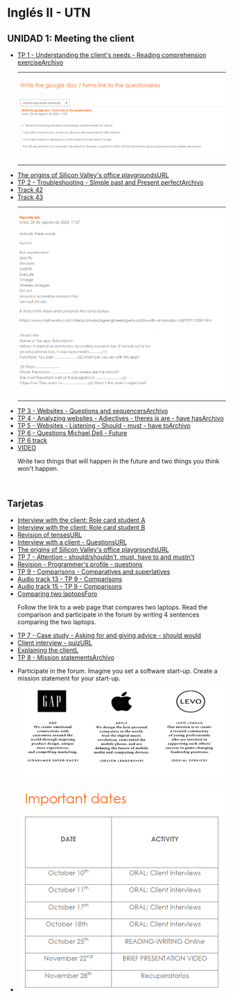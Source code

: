 # Inglés II - UTN
## UNIDAD 1: Meeting the client

<ul>
    <li>
        <a href="./TP 1 - Our clients needs - Reading comprehension exercise.pdf">TP 1 - Understanding the client's needs - Reading comprehension exerciseArchivo</a>
    </li>
    <hr>
    <img src="-/../Para%20entregar/questionnaires%20for%20clientes.png">
    <hr>
    <li>
        <a href="https://prezi.com/view/4TmXgF6PDQbnhlBaL8O8/">The origins of Silicon Valley's office playgroundsURL</a>
    </li>
    <li>
        <a href="./TP 2 - Troubleshooting - Past simple and Present perfect.pdf">TP 2 - Troubleshooting - Simple past and Present perfectArchivo</a>
    </li>
    <li>
        <a href="https://aulavirtual.frbb.utn.edu.ar/pluginfile.php/372635/mod_resource/content/2/42%20Track%2042.mp3">Track 42 </a>
    </li>
    <li>
        <a href="https://aulavirtual.frbb.utn.edu.ar/pluginfile.php/372636/mod_resource/content/1/43%20Track%2043.mp3"> Track 43 </a>
    </li>
    <hr>
    <img src="-/../Para%20entregar/remote%20lab.png">
    <hr>
    <li>
        <a href="./TP 3 - Websites - Question words and sequence connectors to describe steps in a process.pdf">TP 3 - Websites - Questions and sequencersArchivo</a>
    </li>
    <li>
        <a href="./TP 4 - Analyzing websites - Adjectives - There is are - Have has.pdf">TP 4 - Analyzing websites - Adjectives - theres is are - have hasArchivo</a>
    </li>
    <li>
        <a href="./TP 5 - Websites - Listening - Must - have to - should.pdf">TP 5 - Websites - Listening - Should - must - have toArchivo</a>
    </li>
        <li>
        <a href="./TP 6 - Questions Michael Dell - Future.pdf">TP 6 - Questions Michael Dell - Future</a>
    </li>
    <li>
        <a href="https://aulavirtual.frbb.utn.edu.ar/pluginfile.php/373249/mod_resource/content/3/How%20I%20built%20this%20Dell%20computersPART%201%20%281%29.mp3"> TP 6 track</a>
    </li>
    </li>
    <li>
        <a href="https://www.youtube.com/watch?v=ABrjdyavqkI">VIDEO</a>
        <p>Write two things that will happen in the future and two things you think won't happen.</p>
    </li>
</ul>
<br>

## Tarjetas
<ul>
    <li>
        <a href="./Tarjetas/Student A-Client Interview.pdf">Interview with the client: Role card student A</a>
    </li>
    <li>
        <a href="./Tarjetas/Student A-Client Interview.pdf">Interview with the client: Role card student B</a>
    </li>
    <li>
        <a href="https://prezi.com/view/iSFCWCKW6bpdy8y9rfuP/">Revision of tensesURL</a>
    </li>
    <li>
        <a href="https://prezi.com/view/VN3NN0mbNw2dC5yaNI4e/">Interview with a client - QuestionsURL</a>
    </li>
    <li>
        <a href="https://prezi.com/view/4TmXgF6PDQbnhlBaL8O8/">The origins of Silicon Valley's office playgroundsURL</a>
    </li>
    <li>
        <a href="./TP 7 - Should - Shouldn´t MUST.pdf">TP 7 - Attention - should/shouldn't, must, have to and mustn't</a>
    </li>
    <li>
        <a href="./TP 8 - Questions Programmers profile.pdf">Revision - Programmer's profile - questions</a>
    </li>
    <li>
        <a href="./TP 9 - Comparisons - Comparatives and superlatives.pdf">TP 9 - Comparisons - Comparatives and superlatives</a>
    </li>
    <li>
        <a href="https://aulavirtual.frbb.utn.edu.ar/pluginfile.php/374246/mod_resource/content/2/13%20Track%2013.mp3">Audio track 13 - TP 9 - Comparisons</a>
    </li>
    <li>
        <a href="https://aulavirtual.frbb.utn.edu.ar/pluginfile.php/374248/mod_resource/content/1/15%20Track%2015.mp3">Audio track 15 - TP 9 - Comparisons</a>
    </li>
    <li>
        <a href="https://nanoreview.net/en/laptop-compare/dell-latitude-7440-vs-dell-latitude-7430?m=b.2_c.1_d.1_r.2-and-b.2_c.7_d.1_r.2">Comparing two laptopsForo</a>
        <p> Follow the link to a web page that compares two laptops. Read the comparison and participate in the forum by writing 4 sentences comparing the two laptops.</p>
    </li>
    <li>
        <a href="./TP 7 - Case study - Asking for and giving advice should.pdf">TP 7 - Case study - Asking for and giving advice - should would</a>
    </li>
    <li>
        <a href="https://view.genial.ly/651afbaa17049c001214e35f/interactive-content-quiz-code">Client interview - quizURL</a>
    </li>
    <li>
        <a href="./Explaining the client.pdf">Explaining the clientL</a>
    </li>
    <li>
        <a href="./TP 8 - Mission statements.pdf">TP 8 - Mission statementsArchivo</a>
    </li>
    <li>
        <p>Participate in the forum. Imagine you set a software start-up. Create a mission statement for your start-up.</p>
        <img src="./mission statement.jpg" alt="imagen de tres empresas">
    </li>
    <li>
        <p align="center">
            <img src="./important dates.png" alt="important dates">
        </p>
    </li>

</ul>